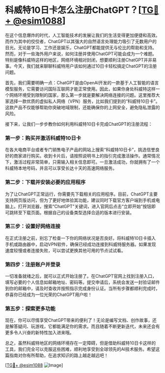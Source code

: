 # 科威特10日卡怎么注册ChatGPT？[[TG💪+ @esim1088](https://t.me/s/esim1088)]

在这个信息爆炸的时代，人工智能技术的发展让我们的生活变得更加便捷和高效。而作为其中的佼佼者，ChatGPT以其强大的自然语言处理能力吸引了无数用户的目光。无论是学习、工作还是娱乐，ChatGPT都能提供无与伦比的帮助和支持。然而，对于一些海外用户来说，如何注册并使用ChatGPT可能会成为一个难题。特别是像科威特这样的地区，网络环境相对封闭，想要顺利注册ChatGPT并非易事。今天，我们就来聊聊科威特用户该如何通过10日卡轻松搞定ChatGPT的注册问题。

首先，我们需要明确一点：ChatGPT是由OpenAI开发的一款基于人工智能的语言模型服务，它需要访问国际互联网才能正常使用。因此，如果你身处科威特这样一个网络环境受到限制的国家，那么第一步就是要解决网络连接的问题。这里推荐大家选择一款优质的虚拟私人网络（VPN）服务，比如我们提到的“科威特10日卡”。这款产品不仅能够帮助你突破地域限制，还能确保你的上网安全，避免隐私泄露的风险。

接下来，让我们一步步教你如何利用科威特10日卡完成ChatGPT的注册流程：

### 第一步：购买并激活科威特10日卡

在各大电商平台或者专门销售电子产品的网站上搜索“科威特10日卡”，挑选信誉良好的商家进行购买。收到卡片后，请按照说明书上的指引完成激活操作。通常情况下，激活过程非常简单，只需输入相关信息即可。一旦激活成功，你就拥有了一个科威特本地号码，并且可以享受长达十天的高速网络服务。

### 第二步：下载并安装必要的应用程序

为了让ChatGPT正常运行，你需要先下载相关的应用程序。目前，ChatGPT主要支持网页版访问，但为了更好地体验其功能，建议同时下载官方客户端到手机或电脑上。打开浏览器，搜索“ChatGPT”关键词，进入官网后点击“立即开始”按钮即可跳转至下载页面。根据自己的设备类型选择合适的版本进行安装。

### 第三步：设置好网络连接

在正式注册之前，别忘了检查一下你的网络状况是否良好。将科威特10日卡插入手机或路由器中，启动VPN软件，确保已经成功连接到科威特服务器。如果发现速度较慢或者连接失败，可以尝试更换其他可用的节点试试看。

### 第四步：注册账户并登录

一切准备就绪之后，就可以正式开始注册了。在ChatGPT官网上找到注册入口，填写必要的个人信息如邮箱地址、密码等。提交申请后，系统会发送一封验证邮件到你的邮箱中，请及时查收并按照指示完成身份认证。当所有步骤都顺利完成时，恭喜你已经成为一位光荣的ChatGPT用户啦！

### 第五步：探索更多功能

现在，你可以尽情享受ChatGPT带来的便利了！无论是编写文档、创作故事，还是解答疑问、玩游戏，它都能满足你的需求。而且随着不断更新迭代，未来还会有更多令人兴奋的新特性加入进来哦。

总之，虽然科威特地区的网络环境存在一定障碍，但是借助科威特10日卡这样的工具，我们完全可以克服这些困难，顺利地享受到全球领先的AI技术服务。希望这篇指南对你有所帮助，在追求知识的路上越走越远吧！

[[TG💪+ @esim1088](https://t.me/s/esim1088) ![Image](https://i.postimg.cc/4NQfJmqS/Snipaste-2025-05-13-00-14-12.png)]